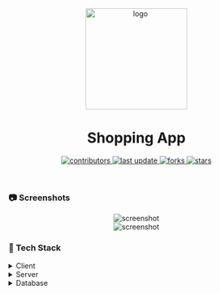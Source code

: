 
<div align="center">

  <img src="https://amazone-clone.storage.iran.liara.space/shop%20icon.png" alt="logo" width="200" height="auto" />
  <h1>Shopping App</h1>
  
  
<!-- Badges -->
<p>
  <a href="https://github.com/Sinazrp/flutter_commercial_nodjs/graphs/contributors">
    <img src="https://img.shields.io/github/contributors/Sinazrp/flutter_commercial_nodjs" alt="contributors" />
  </a>
  <a href="">
    <img src="https://img.shields.io/github/last-commit/Sinazrp/flutter_commercial_nodjs" alt="last update" />
  </a>
  <a href="https://github.com/Sinazrp/flutter_commercial_nodjs/network/members">
    <img src="https://img.shields.io/github/forks/Sinazrp/flutter_commercial_nodjs" alt="forks" />
  </a>
  <a href="https://github.com/Sinazrp/flutter_commercial_nodjs/stargazers">
    <img src="https://img.shields.io/github/stars/Sinazrp/flutter_commercial_nodjs" alt="stars" />
  </a>
</p>
   

</div>

<br />



<!-- Screenshots -->
### :camera: Screenshots

<div align="center"> 
 <img src="https://amazone-clone.storage.iran.liara.space/Shop%20App%20user%20-%20Copy.png" alt="screenshot" />
</div>
<p style="font-size: 0;">&nbsp;</p>
<div align="center"> 
 <img src="https://amazone-clone.storage.iran.liara.space/Shop%20app%20admin%20-%20Copy.png" alt="screenshot" />
</div>


<!-- TechStack -->
### :space_invader: Tech Stack

<details>
  <summary>Client</summary>
  <ul>
    <li><a href="https://flutter.dev/">Flutter</a></li>
  </ul>
</details>

<details>
  <summary>Server</summary>
  <ul>
    <li><a href="https://nodejs.org/en">Node.js</a></li>
    <li><a href="https://expressjs.com/">Express.js</a></li>
  </ul>
</details>

<details>
<summary>Database</summary>
  <ul>
    <li><a href="https://www.mongodb.com/">MongoDB</a></li>
  </ul>
</details>


